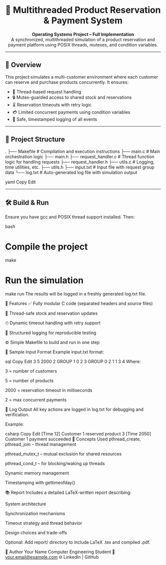 <h1 align="center">🧵 Multithreaded Product Reservation & Payment System</h1>

<p align="center">
  <b>Operating Systems Project – Full Implementation</b><br>
  A synchronized, multithreaded simulation of a product reservation and payment platform using POSIX threads, mutexes, and condition variables.
</p>

---

## 🚀 Overview

This project simulates a multi-customer environment where each customer can reserve and purchase products concurrently. It ensures:

- 🧵 Thread-based request handling  
- 🔒 Mutex-guarded access to shared stock and reservations  
- ⏳ Reservation timeouts with retry logic  
- 💳 Limited concurrent payments using condition variables  
- 📜 Safe, timestamped logging of all events  

---

## 📁 Project Structure

.
├── Makefile # Compilation and execution instructions
├── main.c # Main orchestration logic
├── main.h
├── request_handler.c # Thread function logic for handling requests
├── request_handler.h
├── utils.c # Logging, time utilities, etc.
├── utils.h
├── input.txt # Input file with request group data
└── log.txt # Auto-generated log file with simulation output

yaml
Copy
Edit

---

## 🛠️ Build & Run

Ensure you have gcc and POSIX thread support installed. Then:

bash
# Compile the project
make

# Run the simulation
make run
The results will be logged in a freshly generated log.txt file.

📌 Features
✅ Fully modular C code (separated headers and source files)

🔐 Thread-safe stock and reservation updates

⏱ Dynamic timeout handling with retry support

🧾 Structured logging for reproducible testing

⚙️ Simple Makefile to build and run in one step

🧪 Sample Input Format
Example input.txt format:

sql
Copy
Edit
3 5 2000 2
GROUP
1 0
2 3
GROUP
0 2
1 1
3 4
Where:

3 = number of customers

5 = number of products

2000 = reservation timeout in milliseconds

2 = max concurrent payments

📓 Log Output
All key actions are logged in log.txt for debugging and verification.

Example:

csharp
Copy
Edit
[Time 12] Customer 1 reserved product 3
[Time 2050] Customer 1 payment succeeded
🧠 Concepts Used
pthread_create, pthread_join – thread management

pthread_mutex_t – mutual exclusion for shared resources

pthread_cond_t – for blocking/waking up threads

Dynamic memory management

Timestamping with gettimeofday()

📚 Report
Includes a detailed LaTeX-written report describing:

System architecture

Synchronization mechanisms

Timeout strategy and thread behavior

Design choices and trade-offs

Optional: Add report/ directory to include LaTeX .tex and compiled .pdf.

👤 Author
Your Name
Computer Engineering Student
📧 your.email@example.com
🌐 LinkedIn | GitHub
